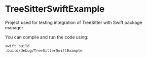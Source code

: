 # TreeSitterSwiftExample

Project used for testing integration of TreeSitter with Swift package manager

You can compile and run the code using: 

```sh
swift build
.build/debug/TreeSitterSwiftExample
```
